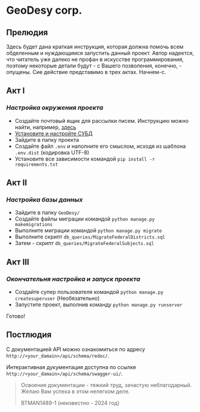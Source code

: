 # GeoDesy corp.
## Прелюдия

Здесь будет дана краткая инструкция, которая должна помочь всем обделенным и нуждающимся запустить данный проект.
Автор надеется, что читатель уже далеко не профан в искусстве программирования, поэтому некоторые детали будут - с Вашего позволения, конечно, - опущены.
Сие действие представимо в трех актах. Начнем-с.

## Акт &#8544;
### _Настройка окружения проекта_
- Создайте почтовый ящик для рассылки писем. Инструкцию можно найти, например, [здесь](https://yandex.ru/support/mail/mail-clients/others.html)
- [Установите и настройте СУБД](https://postgrespro.ru/docs/postgresql/16/tutorial)
- Зайдите в папку проекта
- Создайте файл `.env` и наполните его смыслом, исходя из шаблона `.env.dist` (кодировка UTF-8)
- Установите все зависимости командой `pip install -r requirements.txt`

## Акт &#8545;
### _Настройка базы данных_

- Зайдите в папку `GeoDesy/`
- Создайте файлы миграции командой `python manage.py makemigrations`
- Выполните миграции командой `python manage.py migrate`
- Выполните скрипт `db_queries/MigrateFederalDistricts.sql`
- Затем - скрипт `db_queries/MigrateFederalSubjects.sql`

## Акт &#8546;
### _Окончательня настройка и запуск проекта_

- Создайте супер пользователя командой `python manage.py createsuperuser` (Необязательно)
- Запустите проект, выполнив команду `python manage.py runserver`

Готово!

## Постлюдия

С документацией API можно ознакомиться по адресу `http://<your_damain>/api/schema/redoc/`.

Интерактивная дукументация доступна по ссылке `http://<your_damain>/api/schema/swagger-ui/`.

> Освоение документации - тяжкий труд, зачастую неблагодарный. Желаю Вам успеха в этом нелегком деле.
> 
> BTMAN1489-1 (неизвестно - 2024 год)
